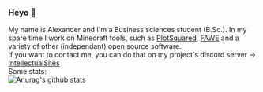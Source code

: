 ### Heyo :wave:

My name is Alexander and I'm a Business sciences student (B.Sc.). In my spare time I work on Minecraft tools, such as [PlotSquared](https://github.com/IntellectualSites/PlotSquared), [FAWE](https://github.com/IntellectualSites/FastAsyncWorldEdit) and a variety of other (independant) open source software.
<br>
If you want to contact me, you can do that on my project's discord server -> [IntellectualSites](https://discord.gg/KxkjDVg)
<br>
Some stats:
<br>
![Anurag's github stats](https://github-readme-stats.vercel.app/api?username=N0tMyFaultOG&show_icons=true&theme=tokyonight)

